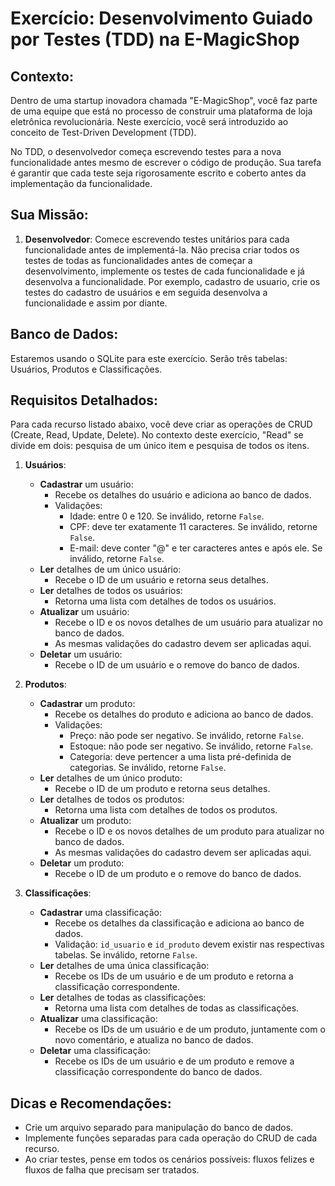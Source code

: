# Exercício: Desenvolvimento Guiado por Testes (TDD) na E-MagicShop

## Contexto:

Dentro de uma startup inovadora chamada "E-MagicShop", você faz parte de uma equipe que está no processo de construir uma plataforma de loja eletrônica revolucionária. Neste exercício, você será introduzido ao conceito de Test-Driven Development (TDD). 

No TDD, o desenvolvedor começa escrevendo testes para a nova funcionalidade antes mesmo de escrever o código de produção. Sua tarefa é garantir que cada teste seja rigorosamente escrito e coberto antes da implementação da funcionalidade.

## Sua Missão:

1. **Desenvolvedor**: Comece escrevendo testes unitários para cada funcionalidade antes de implementá-la. Não precisa criar todos os testes de todas as funcionalidades antes de começar a desenvolvimento, implemente os testes de cada funcionalidade e já desenvolva a funcionalidade. Por exemplo, cadastro de usuario, crie os testes do cadastro de usuários e em seguida desenvolva a funcionalidade e assim por diante.

## Banco de Dados:

Estaremos usando o SQLite para este exercício. Serão três tabelas: Usuários, Produtos e Classificações.

## Requisitos Detalhados:

Para cada recurso listado abaixo, você deve criar as operações de CRUD (Create, Read, Update, Delete). No contexto deste exercício, "Read" se divide em dois: pesquisa de um único item e pesquisa de todos os itens.

1. **Usuários**:
   - **Cadastrar** um usuário:
     - Recebe os detalhes do usuário e adiciona ao banco de dados.
     - Validações:
       - Idade: entre 0 e 120. Se inválido, retorne `False`.
       - CPF: deve ter exatamente 11 caracteres. Se inválido, retorne `False`.
       - E-mail: deve conter "@" e ter caracteres antes e após ele. Se inválido, retorne `False`.
   - **Ler** detalhes de um único usuário:
     - Recebe o ID de um usuário e retorna seus detalhes.
   - **Ler** detalhes de todos os usuários:
     - Retorna uma lista com detalhes de todos os usuários.
   - **Atualizar** um usuário:
     - Recebe o ID e os novos detalhes de um usuário para atualizar no banco de dados.
     - As mesmas validações do cadastro devem ser aplicadas aqui.
   - **Deletar** um usuário:
     - Recebe o ID de um usuário e o remove do banco de dados.

2. **Produtos**:
   - **Cadastrar** um produto:
     - Recebe os detalhes do produto e adiciona ao banco de dados.
     - Validações:
       - Preço: não pode ser negativo. Se inválido, retorne `False`.
       - Estoque: não pode ser negativo. Se inválido, retorne `False`.
       - Categoria: deve pertencer a uma lista pré-definida de categorias. Se inválido, retorne `False`.
   - **Ler** detalhes de um único produto:
     - Recebe o ID de um produto e retorna seus detalhes.
   - **Ler** detalhes de todos os produtos:
     - Retorna uma lista com detalhes de todos os produtos.
   - **Atualizar** um produto:
     - Recebe o ID e os novos detalhes de um produto para atualizar no banco de dados.
     - As mesmas validações do cadastro devem ser aplicadas aqui.
   - **Deletar** um produto:
     - Recebe o ID de um produto e o remove do banco de dados.

3. **Classificações**:
   - **Cadastrar** uma classificação:
     - Recebe os detalhes da classificação e adiciona ao banco de dados.
     - Validação: `id_usuario` e `id_produto` devem existir nas respectivas tabelas. Se inválido, retorne `False`.
   - **Ler** detalhes de uma única classificação:
     - Recebe os IDs de um usuário e de um produto e retorna a classificação correspondente.
   - **Ler** detalhes de todas as classificações:
     - Retorna uma lista com detalhes de todas as classificações.
   - **Atualizar** uma classificação:
     - Recebe os IDs de um usuário e de um produto, juntamente com o novo comentário, e atualiza no banco de dados.
   - **Deletar** uma classificação:
     - Recebe os IDs de um usuário e de um produto e remove a classificação correspondente do banco de dados.


## Dicas e Recomendações:

- Crie um arquivo separado para manipulação do banco de dados.
- Implemente funções separadas para cada operação do CRUD de cada recurso.
- Ao criar testes, pense em todos os cenários possíveis: fluxos felizes e fluxos de falha que precisam ser tratados.
